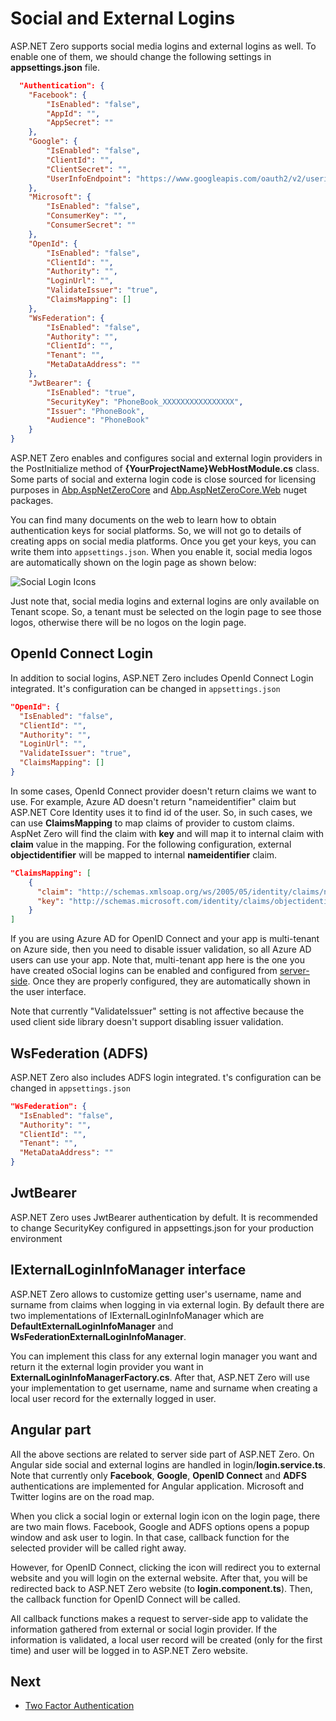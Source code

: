 # Social and External Logins

ASP.NET Zero supports social media logins and external logins as well. To enable one of them, we should change the following settings in **appsettings.json** file.

```json
  "Authentication": {
    "Facebook": {
        "IsEnabled": "false",
        "AppId": "",
        "AppSecret": ""
    },
    "Google": {
        "IsEnabled": "false",
        "ClientId": "",
        "ClientSecret": "",
        "UserInfoEndpoint": "https://www.googleapis.com/oauth2/v2/userinfo"
    },
    "Microsoft": {
        "IsEnabled": "false",
        "ConsumerKey": "",
        "ConsumerSecret": ""
    },
    "OpenId": {
        "IsEnabled": "false",
        "ClientId": "",
        "Authority": "",
        "LoginUrl": "",
        "ValidateIssuer": "true",
        "ClaimsMapping": []
    },
    "WsFederation": {
        "IsEnabled": "false",
        "Authority": "",
        "ClientId": "",
        "Tenant": "",
        "MetaDataAddress": ""
    },
    "JwtBearer": {
        "IsEnabled": "true",
        "SecurityKey": "PhoneBook_XXXXXXXXXXXXXXXX",
        "Issuer": "PhoneBook",
        "Audience": "PhoneBook"
    }
}
```

ASP.NET Zero enables and configures social and external login providers in the PostInitialize method of **{YourProjectName}WebHostModule.cs** class. Some parts of social and externa login code is close sourced for licensing purposes in [Abp.AspNetZeroCore](https://www.nuget.org/packages/Abp.AspNetZeroCore) and [Abp.AspNetZeroCore.Web](https://www.nuget.org/packages/Abp.AspNetZeroCore.Web) nuget packages.

You can find many documents on the web to learn how to obtain authentication keys for social platforms. So, we will not go to details of creating apps on social media platforms. Once you get your keys, you can write
them into `appsettings.json`. When you enable it, social media logos are automatically shown on the login page as shown below:

<img src="images/social-login-logos-3.png" alt="Social Login Icons" class="img-thumbnail" />

Just note that, social media logins and external logins are only available on Tenant scope. So, a tenant must be selected on the login page to see those logos, otherwise there will be no logos on the login page.

## OpenId Connect Login

In addition to social logins, ASP.NET Zero includes OpenId Connect Login integrated. It's configuration can be changed in `appsettings.json`

```json
"OpenId": {
  "IsEnabled": "false",
  "ClientId": "",
  "Authority": "",
  "LoginUrl": "",
  "ValidateIssuer": "true",
  "ClaimsMapping": []
}
```

In some cases, OpenId Connect provider doesn't return claims we want to use. For example, Azure AD doesn't return "nameidentifier" claim but ASP.NET Core Identity uses it to find id of the user. So, in such cases, we can use **ClaimsMapping** to map claims of provider to custom claims. AspNet Zero will find the claim with **key** and will map it to internal claim with **claim** value in the mapping. For the following configuration, external **objectidentifier** will be mapped to internal **nameidentifier** claim.

````json
"ClaimsMapping": [
	{
	  "claim": "http://schemas.xmlsoap.org/ws/2005/05/identity/claims/nameidentifier",
	  "key": "http://schemas.microsoft.com/identity/claims/objectidentifier"
	}
]
````

If you are using Azure AD for OpenID Connect and your app is multi-tenant on Azure side, then you need to disable issuer validation, so all Azure AD users can use your app. Note that, multi-tenant app here is the one you have created oSocial logins can be enabled and configured from [server-side](Features-Mvc-Core-Social-Logins). Once they are properly configured, they are  automatically shown in the user interface. 

Note that currently "ValidateIssuer" setting is not affective because the used client side library doesn't support disabling issuer validation.

## WsFederation (ADFS)

ASP.NET Zero also includes ADFS login integrated. t's configuration can be changed in `appsettings.json`

```json
"WsFederation": {
  "IsEnabled": "false",
  "Authority": "",
  "ClientId": "",
  "Tenant": "",
  "MetaDataAddress": ""
}
```

## JwtBearer

ASP.NET Zero uses JwtBearer authentication by defult. It is recommended to change SecurityKey configured in appsettings.json for your production environment

## IExternalLoginInfoManager interface

ASP.NET Zero allows to customize getting user's username, name and surname from claims when logging in via external login. By default there are two implementations of IExternalLoginInfoManager which are **DefaultExternalLoginInfoManager** and **WsFederationExternalLoginInfoManager**.

You can implement this class for any external login manager you want and return it the external login provider you want in **ExternalLoginInfoManagerFactory.cs**. After that, ASP.NET Zero will use your implementation to get username, name and surname when creating a local user record for the externally logged in user.

## Angular part

All the above sections are related to server side part of ASP.NET Zero. On Angular side social and external logins are handled in login/**login.service.ts**. Note that currently only **Facebook**, **Google**, **OpenID Connect** and **ADFS** authentications are implemented for Angular application. Microsoft and Twitter logins are on the road map.

When you click a social login or external login icon on the login page, there are two main flows. Facebook, Google and ADFS options opens a popup window and ask user to login. In that case, callback function for the selected provider will be called right away. 

However, for OpenID Connect, clicking the icon will redirect you to external website and you will login on the external website. After that, you will be redirected back to ASP.NET Zero website (to **login.component.ts**). Then, the callback function for OpenID Connect will be called.

All callback functions makes a request to server-side app to validate the information gathered from external or social login provider. If the information is validated, a local user record will be created (only for the first time) and user will be logged in to ASP.NET Zero website.

## Next

- [Two Factor Authentication](Features-Angular-Two-Factor-Authentication)

